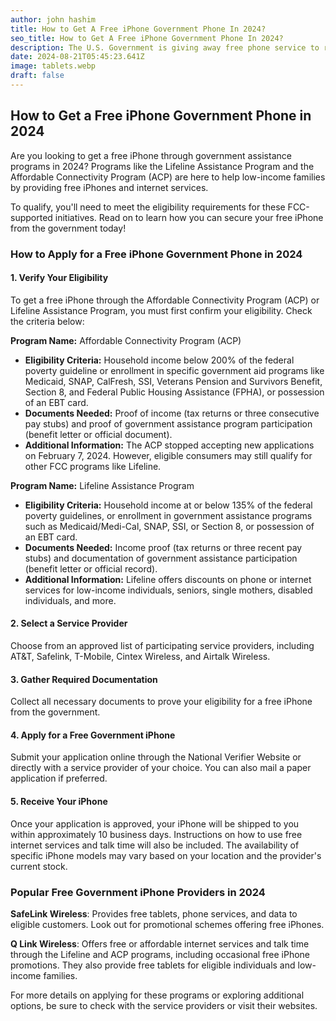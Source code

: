 ```yaml
---
author: john hashim
title: How to Get A Free iPhone Government Phone In 2024?
seo_title: How to Get A Free iPhone Government Phone In 2024?
description: The U.S. Government is giving away free phone service to residents that participate in government assistance programs or live in a low income household.
date: 2024-08-21T05:45:23.641Z
image: tablets.webp
draft: false
---
```

## How to Get a Free iPhone Government Phone in 2024

Are you looking to get a free iPhone through government assistance programs in 2024? Programs like the Lifeline Assistance Program and the Affordable Connectivity Program (ACP) are here to help low-income families by providing free iPhones and internet services.

To qualify, you'll need to meet the eligibility requirements for these FCC-supported initiatives. Read on to learn how you can secure your free iPhone from the government today!

### How to Apply for a Free iPhone Government Phone in 2024

#### 1. Verify Your Eligibility
To get a free iPhone through the Affordable Connectivity Program (ACP) or Lifeline Assistance Program, you must first confirm your eligibility. Check the criteria below:

**Program Name:** Affordable Connectivity Program (ACP)
- **Eligibility Criteria:** Household income below 200% of the federal poverty guideline or enrollment in specific government aid programs like Medicaid, SNAP, CalFresh, SSI, Veterans Pension and Survivors Benefit, Section 8, and Federal Public Housing Assistance (FPHA), or possession of an EBT card.
- **Documents Needed:** Proof of income (tax returns or three consecutive pay stubs) and proof of government assistance program participation (benefit letter or official document).
- **Additional Information:** The ACP stopped accepting new applications on February 7, 2024. However, eligible consumers may still qualify for other FCC programs like Lifeline.

**Program Name:** Lifeline Assistance Program
- **Eligibility Criteria:** Household income at or below 135% of the federal poverty guidelines, or enrollment in government assistance programs such as Medicaid/Medi-Cal, SNAP, SSI, or Section 8, or possession of an EBT card.
- **Documents Needed:** Income proof (tax returns or three recent pay stubs) and documentation of government assistance participation (benefit letter or official record).
- **Additional Information:** Lifeline offers discounts on phone or internet services for low-income individuals, seniors, single mothers, disabled individuals, and more.

#### 2. Select a Service Provider
Choose from an approved list of participating service providers, including AT&T, Safelink, T-Mobile, Cintex Wireless, and Airtalk Wireless.

#### 3. Gather Required Documentation
Collect all necessary documents to prove your eligibility for a free iPhone from the government.

#### 4. Apply for a Free Government iPhone
Submit your application online through the National Verifier Website or directly with a service provider of your choice. You can also mail a paper application if preferred.

#### 5. Receive Your iPhone
Once your application is approved, your iPhone will be shipped to you within approximately 10 business days. Instructions on how to use free internet services and talk time will also be included. The availability of specific iPhone models may vary based on your location and the provider's current stock.

### Popular Free Government iPhone Providers in 2024

**SafeLink Wireless**: Provides free tablets, phone services, and data to eligible customers. Look out for promotional schemes offering free iPhones.

**Q Link Wireless**: Offers free or affordable internet services and talk time through the Lifeline and ACP programs, including occasional free iPhone promotions. They also provide free tablets for eligible individuals and low-income families.

For more details on applying for these programs or exploring additional options, be sure to check with the service providers or visit their websites.

